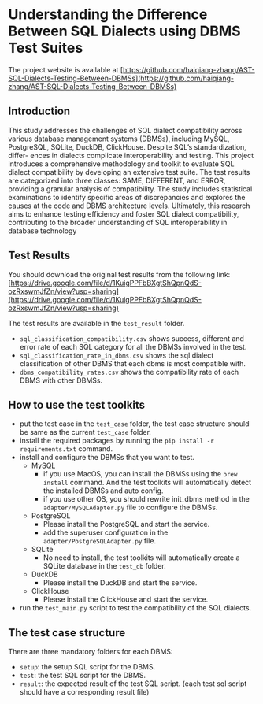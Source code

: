 # Understanding the Difference Between SQL Dialects using DBMS Test Suites

The project website is available at [https://github.com/haiqiang-zhang/AST-SQL-Dialects-Testing-Between-DBMSs](https://github.com/haiqiang-zhang/AST-SQL-Dialects-Testing-Between-DBMSs)


## Introduction
This study addresses the challenges of SQL dialect compatibility across various database management systems
(DBMSs), including MySQL, PostgreSQL, SQLite, DuckDB, ClickHouse. Despite SQL’s standardization, differ-
ences in dialects complicate interoperability and testing. This project introduces a comprehensive methodology
and toolkit to evaluate SQL dialect compatibility by developing an extensive test suite. The test results are
categorized into three classes: SAME, DIFFERENT, and ERROR, providing a granular analysis of compatibility.
The study includes statistical examinations to identify specific areas of discrepancies and explores the causes
at the code and DBMS architecture levels. Ultimately, this research aims to enhance testing efficiency and
foster SQL dialect compatibility, contributing to the broader understanding of SQL interoperability in database
technology

## Test Results
You should download the original test results from the following link:
[https://drive.google.com/file/d/1KuigPPFbBXgtShQpnQdS-ozRxswmJfZn/view?usp=sharing](https://drive.google.com/file/d/1KuigPPFbBXgtShQpnQdS-ozRxswmJfZn/view?usp=sharing)

The test results are available in the `test_result` folder.
* `sql_classification_compatibility.csv` shows success, different and error rate of each SQL category for all the DBMSs involved in the test.
* `sql_classification_rate_in_dbms.csv` shows the sql dialect classification of other DBMS that each dbms is most compatible with.
* `dbms_compatibility_rates.csv` shows the compatibility rate of each DBMS with other DBMSs.


## How to use the test toolkits
* put the test case in the `test_case` folder, the test case structure should be same as the current `test_case` folder.
* install the required packages by running the `pip install -r requirements.txt` command.
* install and configure the DBMSs that you want to test.
    * MySQL
        * if you use MacOS, you can install the DBMSs using the `brew install` command. And the test toolkits will automatically detect the installed DBMSs and auto config.
        * if you use other OS, you should rewrite init_dbms method in the `adapter/MySQLAdapter.py` file to configure the DBMSs.
    * PostgreSQL
        * Please install the PostgreSQL and start the service.
        * add the superuser configuration in the `adapter/PostgreSQLAdapter.py` file.
    * SQLite
        * No need to install, the test toolkits will automatically create a SQLite database in the `test_db` folder.
    * DuckDB
        * Please install the DuckDB and start the service.
    * ClickHouse
        * Please install the ClickHouse and start the service.
* run the `test_main.py` script to test the compatibility of the SQL dialects.


## The test case structure
There are three mandatory folders for each DBMS:
* `setup`: the setup SQL script for the DBMS.
* `test`: the test SQL script for the DBMS.
* `result`: the expected result of the test SQL script. (each test sql script should have a corresponding result file)